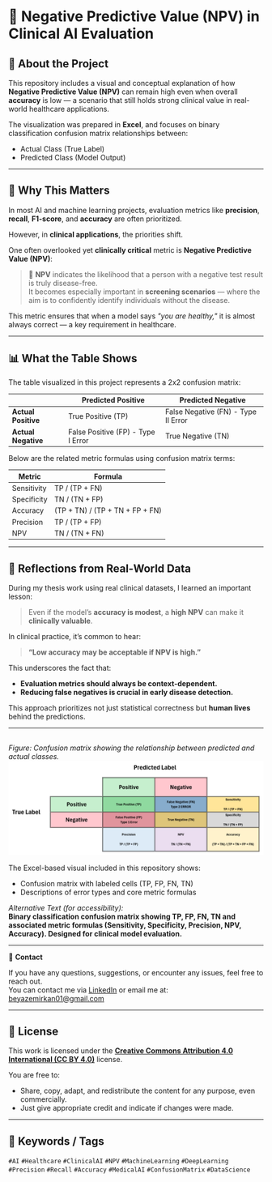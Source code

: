 # 📌 Negative Predictive Value (NPV) in Clinical AI Evaluation

## 🧠 About the Project

This repository includes a visual and conceptual explanation of how **Negative Predictive Value (NPV)** can remain high even when overall **accuracy** is low — a scenario that still holds strong clinical value in real-world healthcare applications.

The visualization was prepared in **Excel**, and focuses on binary classification confusion matrix relationships between:
- Actual Class (True Label)
- Predicted Class (Model Output)

---

## 🎯 Why This Matters

In most AI and machine learning projects, evaluation metrics like **precision**, **recall**, **F1-score**, and **accuracy** are often prioritized.

However, in **clinical applications**, the priorities shift.

One often overlooked yet **clinically critical** metric is **Negative Predictive Value (NPV)**:

> 🔎 **NPV** indicates the likelihood that a person with a negative test result is truly disease-free.  
> It becomes especially important in **screening scenarios** — where the aim is to confidently identify individuals without the disease.

This metric ensures that when a model says *"you are healthy,"* it is almost always correct — a key requirement in healthcare.

---

## 📊 What the Table Shows

The table visualized in this project represents a 2x2 confusion matrix:

|                 | **Predicted Positive** | **Predicted Negative** |
|-----------------|------------------------|------------------------|
| **Actual Positive** | True Positive (TP)       | False Negative (FN) - Type II Error |
| **Actual Negative** | False Positive (FP) - Type I Error | True Negative (TN)       |

Below are the related metric formulas using confusion matrix terms:

| **Metric**     | **Formula**                          |
|----------------|--------------------------------------|
| Sensitivity    | TP / (TP + FN)                       |
| Specificity    | TN / (TN + FP)                       |
| Accuracy       | (TP + TN) / (TP + TN + FP + FN)      |
| Precision      | TP / (TP + FP)                       |
| NPV            | TN / (TN + FN)                       |

---

## 💬 Reflections from Real-World Data

During my thesis work using real clinical datasets, I learned an important lesson:

> Even if the model’s **accuracy is modest**, a **high NPV** can make it **clinically valuable**.

In clinical practice, it’s common to hear:
> **“Low accuracy may be acceptable if NPV is high.”**

This underscores the fact that:
- **Evaluation metrics should always be context-dependent.**
- **Reducing false negatives is crucial in early disease detection.**

This approach prioritizes not just statistical correctness but **human lives** behind the predictions.

---

##
*Figure: Confusion matrix showing the relationship between predicted and actual classes.*
![NPV Confusion Matrix](confusion_matrix_EN.png)

The Excel-based visual included in this repository shows:
- Confusion matrix with labeled cells (TP, FP, FN, TN)
- Descriptions of error types and core metric formulas

_Alternative Text (for accessibility):_  
**Binary classification confusion matrix showing TP, FP, FN, TN and associated metric formulas (Sensitivity, Specificity, Precision, NPV, Accuracy). Designed for clinical model evaluation.**

---

📩 **Contact**

If you have any questions, suggestions, or encounter any issues, feel free to reach out.  
You can contact me via [LinkedIn](https://www.linkedin.com/in/emirkan-beyaz-07732933b) or email me at: beyazemirkan01@gmail.com

---

## 📄 License

This work is licensed under the **[Creative Commons Attribution 4.0 International (CC BY 4.0)](https://creativecommons.org/licenses/by/4.0/)** license.

You are free to:
- Share, copy, adapt, and redistribute the content for any purpose, even commercially.
- Just give appropriate credit and indicate if changes were made.

---

## 🔗 Keywords / Tags

`#AI` `#Healthcare` `#ClinicalAI` `#NPV` `#MachineLearning` `#DeepLearning` `#Precision` `#Recall` `#Accuracy` `#MedicalAI` `#ConfusionMatrix` `#DataScience`
